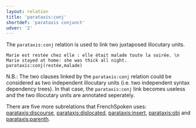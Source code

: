 ```yaml
---
layout: relation
title: 'parataxis:conj'
shortdef: 'parataxis conjunct'
udver: '2'
---
```


The `parataxis:conj` relation is used to link two juxtaposed illocutary units.

~~~ sdparse
Marie est restée chez elle : elle était malade toute la soirée. \n Marie stayed at home: she was thick all night.
parataxis:conj(restée,malade)
~~~

N.B.: The two clauses linked by the `parataxis:conj` relation could be considered as two independent illocutary units (i.e. two independent syntax dependency trees). 
In that case, the `parataxis:conj` link becomes useless and the two illocutary units are annotated seperately.

There are five more subrelations that FrenchSpoken uses: [parataxis:discourse](), [parataxis:dislocated](), [parataxis:insert](), [parataxis:obj]() and [parataxis:parenth]().

